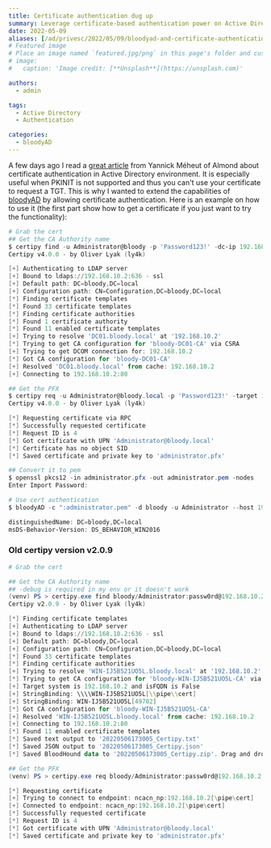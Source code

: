 ```yaml
---
title: Certificate authentication dug up
summary: Leverage certificate-based authentication power on Active Directory environment.
date: 2022-05-09
aliases: [/ad/privesc/2022/05/09/bloodyad-and-certificate-authentication]
# Featured image
# Place an image named `featured.jpg/png` in this page's folder and customize its options here.
# image:
#   caption: 'Image credit: [**Unsplash**](https://unsplash.com)'

authors:
  - admin

tags:
  - Active Directory
  - Authentication

categories:
  - bloodyAD
---
```

A few days ago I read a [great article](https://offsec.almond.consulting/authenticating-with-certificates-when-pkinit-is-not-supported.html) from Yannick Méheut of Almond about certificate authentication in Active Directory environment. It is especially useful when PKINIT is not supported and thus you can't use your certificate to request a TGT.
This is why I wanted to extend the capabilities of [bloodyAD](https://github.com/CravateRouge/bloodyAD) by allowing certificate authentication.
Here is an example on how to use it (the first part show how to get a certificate if you just want to try the functionality):

```ps1
# Grab the cert
## Get the CA Authority name
$ certipy find -u Administrator@bloody -p 'Password123!' -dc-ip 192.168.10.2 -debug
Certipy v4.0.0 - by Oliver Lyak (ly4k)

[+] Authenticating to LDAP server
[+] Bound to ldaps://192.168.10.2:636 - ssl
[+] Default path: DC=bloody,DC=local
[+] Configuration path: CN=Configuration,DC=bloody,DC=local
[*] Finding certificate templates
[*] Found 33 certificate templates
[*] Finding certificate authorities
[*] Found 1 certificate authority
[*] Found 11 enabled certificate templates
[+] Trying to resolve 'DC01.bloody.local' at '192.168.10.2'
[*] Trying to get CA configuration for 'bloody-DC01-CA' via CSRA
[+] Trying to get DCOM connection for: 192.168.10.2
[*] Got CA configuration for 'bloody-DC01-CA'
[+] Resolved 'DC01.bloody.local' from cache: 192.168.10.2
[+] Connecting to 192.168.10.2:80

## Get the PFX
$ certipy req -u Administrator@bloody.local -p 'Password123!' -target 192.168.10.2 -ca bloody-DC01-CA -template User
Certipy v4.0.0 - by Oliver Lyak (ly4k)

[*] Requesting certificate via RPC
[*] Successfully requested certificate
[*] Request ID is 4
[*] Got certificate with UPN 'Administrator@bloody.local'
[*] Certificate has no object SID
[*] Saved certificate and private key to 'administrator.pfx'

## Convert it to pem
$ openssl pkcs12 -in administrator.pfx -out administrator.pem -nodes
Enter Import Password:

# Use cert authentication
$ bloodyAD -c ":administrator.pem" -d bloody -u Administrator --host 192.168.10.2 get object 'DC=bloody,DC=local' --attr msDS-Behavior-Version

distinguishedName: DC=bloody,DC=local
msDS-Behavior-Version: DS_BEHAVIOR_WIN2016
```

### Old certipy version v2.0.9

```ps1
# Grab the cert

## Get the CA Authority name
## -debug is required in my env or it doesn't work
(venv) PS > certipy.exe find bloody/Administrator:passw0rd@192.168.10.2 -debug
Certipy v2.0.9 - by Oliver Lyak (ly4k)

[*] Finding certificate templates
[+] Authenticating to LDAP server
[+] Bound to ldaps://192.168.10.2:636 - ssl
[+] Default path: DC=bloody,DC=local
[+] Configuration path: CN=Configuration,DC=bloody,DC=local
[*] Found 33 certificate templates
[*] Finding certificate authorities
[+] Trying to resolve 'WIN-IJ5B521UO5L.bloody.local' at '192.168.10.2'
[*] Trying to get CA configuration for 'bloody-WIN-IJ5B521UO5L-CA' via CSRA
[+] Target system is 192.168.10.2 and isFQDN is False
[+] StringBinding: \\\\WIN-IJ5B521UO5L[\\pipe\\cert]
[+] StringBinding: WIN-IJ5B521UO5L[49702]
[*] Got CA configuration for 'bloody-WIN-IJ5B521UO5L-CA'
[+] Resolved 'WIN-IJ5B521UO5L.bloody.local' from cache: 192.168.10.2
[+] Connecting to 192.168.10.2:80
[*] Found 11 enabled certificate templates
[*] Saved text output to '20220506173005_Certipy.txt'
[*] Saved JSON output to '20220506173005_Certipy.json'
[*] Saved BloodHound data to '20220506173005_Certipy.zip'. Drag and drop the file into the BloodHound GUI

## Get the PFX
(venv) PS > certipy.exe req bloody/Administrator:passw0rd@192.168.10.2 -ca bloody-WIN-IJ5B521UO5L-CA -debug

[*] Requesting certificate
[+] Trying to connect to endpoint: ncacn_np:192.168.10.2[\pipe\cert]
[+] Connected to endpoint: ncacn_np:192.168.10.2[\pipe\cert]
[*] Successfully requested certificate
[*] Request ID is 4
[*] Got certificate with UPN 'Administrator@bloody.local'
[*] Saved certificate and private key to 'administrator.pfx'
```
